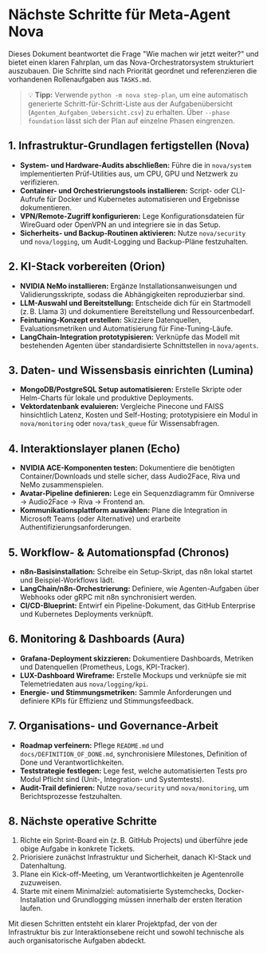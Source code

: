# Nächste Schritte für Meta-Agent Nova

Dieses Dokument beantwortet die Frage "Wie machen wir jetzt weiter?" und bietet einen klaren Fahrplan, um das Nova-Orchestratorsystem strukturiert auszubauen. Die Schritte sind nach Priorität geordnet und referenzieren die vorhandenen Rollenaufgaben aus `TASKS.md`.

> 💡 **Tipp:** Verwende `python -m nova step-plan`, um eine automatisch generierte Schritt-für-Schritt-Liste aus der Aufgabenübersicht (`Agenten_Aufgaben_Uebersicht.csv`) zu erhalten. Über `--phase foundation` lässt sich der Plan auf einzelne Phasen eingrenzen.

## 1. Infrastruktur-Grundlagen fertigstellen (Nova)
- **System- und Hardware-Audits abschließen:** Führe die in `nova/system` implementierten Prüf-Utilities aus, um CPU, GPU und Netzwerk zu verifizieren.
- **Container- und Orchestrierungstools installieren:** Script- oder CLI-Aufrufe für Docker und Kubernetes automatisieren und Ergebnisse dokumentieren.
- **VPN/Remote-Zugriff konfigurieren:** Lege Konfigurationsdateien für WireGuard oder OpenVPN an und integriere sie in das Setup.
- **Sicherheits- und Backup-Routinen aktivieren:** Nutze `nova/security` und `nova/logging`, um Audit-Logging und Backup-Pläne festzuhalten.

## 2. KI-Stack vorbereiten (Orion)
- **NVIDIA NeMo installieren:** Ergänze Installationsanweisungen und Validierungsskripte, sodass die Abhängigkeiten reproduzierbar sind.
- **LLM-Auswahl und Bereitstellung:** Entscheide dich für ein Startmodell (z. B. Llama 3) und dokumentiere Bereitstellung und Ressourcenbedarf.
- **Feintuning-Konzept erstellen:** Skizziere Datenquellen, Evaluationsmetriken und Automatisierung für Fine-Tuning-Läufe.
- **LangChain-Integration prototypisieren:** Verknüpfe das Modell mit bestehenden Agenten über standardisierte Schnittstellen in `nova/agents`.

## 3. Daten- und Wissensbasis einrichten (Lumina)
- **MongoDB/PostgreSQL Setup automatisieren:** Erstelle Skripte oder Helm-Charts für lokale und produktive Deployments.
- **Vektordatenbank evaluieren:** Vergleiche Pinecone und FAISS hinsichtlich Latenz, Kosten und Self-Hosting; prototypisiere ein Modul in `nova/monitoring` oder `nova/task_queue` für Wissensabfragen.

## 4. Interaktionslayer planen (Echo)
- **NVIDIA ACE-Komponenten testen:** Dokumentiere die benötigten Container/Downloads und stelle sicher, dass Audio2Face, Riva und NeMo zusammenspielen.
- **Avatar-Pipeline definieren:** Lege ein Sequenzdiagramm für Omniverse → Audio2Face → Riva → Frontend an.
- **Kommunikationsplattform auswählen:** Plane die Integration in Microsoft Teams (oder Alternative) und erarbeite Authentifizierungsanforderungen.

## 5. Workflow- & Automationspfad (Chronos)
- **n8n-Basisinstallation:** Schreibe ein Setup-Skript, das n8n lokal startet und Beispiel-Workflows lädt.
- **LangChain/n8n-Orchestrierung:** Definiere, wie Agenten-Aufgaben über Webhooks oder gRPC mit n8n synchronisiert werden.
- **CI/CD-Blueprint:** Entwirf ein Pipeline-Dokument, das GitHub Enterprise und Kubernetes Deployments verknüpft.

## 6. Monitoring & Dashboards (Aura)
- **Grafana-Deployment skizzieren:** Dokumentiere Dashboards, Metriken und Datenquellen (Prometheus, Logs, KPI-Tracker).
- **LUX-Dashboard Wireframe:** Erstelle Mockups und verknüpfe sie mit Telemetriedaten aus `nova/logging/kpi`.
- **Energie- und Stimmungsmetriken:** Sammle Anforderungen und definiere KPIs für Effizienz und Stimmungsfeedback.

## 7. Organisations- und Governance-Arbeit
- **Roadmap verfeinern:** Pflege `README.md` und `docs/DEFINITION_OF_DONE.md`, synchronisiere Milestones, Definition of Done und Verantwortlichkeiten.
- **Teststrategie festlegen:** Lege fest, welche automatisierten Tests pro Modul Pflicht sind (Unit-, Integration- und Systemtests).
- **Audit-Trail definieren:** Nutze `nova/security` und `nova/monitoring`, um Berichtsprozesse festzuhalten.

## 8. Nächste operative Schritte
1. Richte ein Sprint-Board ein (z. B. GitHub Projects) und überführe jede obige Aufgabe in konkrete Tickets.
2. Priorisiere zunächst Infrastruktur und Sicherheit, danach KI-Stack und Datenhaltung.
3. Plane ein Kick-off-Meeting, um Verantwortlichkeiten je Agentenrolle zuzuweisen.
4. Starte mit einem Minimalziel: automatisierte Systemchecks, Docker-Installation und Grundlogging müssen innerhalb der ersten Iteration laufen.

Mit diesen Schritten entsteht ein klarer Projektpfad, der von der Infrastruktur bis zur Interaktionsebene reicht und sowohl technische als auch organisatorische Aufgaben abdeckt.
